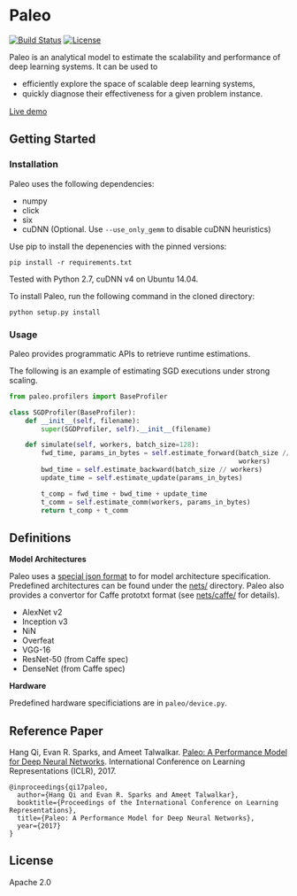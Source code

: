 # Paleo

[![Build Status](https://travis-ci.org/TalwalkarLab/paleo.svg?branch=master)](https://travis-ci.org/TalwalkarLab/paleo)
[![License](https://img.shields.io/badge/License-Apache%202.0-blue.svg)](LICENSE)

Paleo is an analytical model to estimate the scalability and performance of deep learning systems.
It can be used to
  - efficiently explore the space of scalable deep learning systems,
  - quickly diagnose their eﬀectiveness for a given problem instance.

[Live demo](https://talwalkarlab.github.io/paleo/)

## Getting Started

### Installation

Paleo uses the following dependencies:

- numpy
- click
- six
- cuDNN (Optional. Use `--use_only_gemm` to disable cuDNN heuristics)

Use pip to install the depenencies with the pinned versions:

```
pip install -r requirements.txt
```

Tested with Python 2.7, cuDNN v4 on Ubuntu 14.04.

To install Paleo, run the following command in the cloned directory:

    python setup.py install

### Usage

Paleo provides programmatic APIs to retrieve runtime estimations.

The following is an example of estimating SGD executions under strong scaling.

```python
from paleo.profilers import BaseProfiler

class SGDProfiler(BaseProfiler):
    def __init__(self, filename):
        super(SGDProfiler, self).__init__(filename)

    def simulate(self, workers, batch_size=128):
        fwd_time, params_in_bytes = self.estimate_forward(batch_size //
                                                          workers)
        bwd_time = self.estimate_backward(batch_size // workers)
        update_time = self.estimate_update(params_in_bytes)

        t_comp = fwd_time + bwd_time + update_time
        t_comm = self.estimate_comm(workers, params_in_bytes)
        return t_comp + t_comm
```

## Definitions

**Model Architectures**

Paleo uses a [special json format](nets/README.md) to for model architecture
specification. Predefined architectures can be found under the [nets/](nets/)
directory. Paleo also provides a convertor for Caffe prototxt format
(see [nets/caffe/](nets/caffe/) for details).

- AlexNet v2
- Inception v3
- NiN
- Overfeat
- VGG-16
- ResNet-50 (from Caffe spec)
- DenseNet (from Caffe spec)



**Hardware**

Predefined hardware specificiations are in `paleo/device.py`.

## Reference Paper

Hang Qi, Evan R. Sparks, and Ameet Talwalkar.
[Paleo: A Performance Model for Deep Neural Networks][1].
International Conference on Learning Representations (ICLR), 2017.

    @inproceedings{qi17paleo,
      author={Hang Qi and Evan R. Sparks and Ameet Talwalkar},
      booktitle={Proceedings of the International Conference on Learning Representations},
      title={Paleo: A Performance Model for Deep Neural Networks},
      year={2017}
    }

[1]: https://openreview.net/pdf?id=SyVVJ85lg

## License

Apache 2.0
